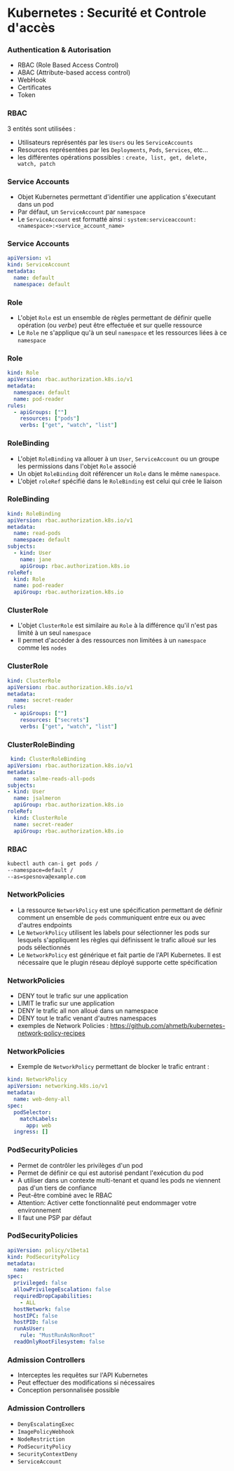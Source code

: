 # Kubernetes : Securité et Controle d'accès

### Authentication & Autorisation

- RBAC (Role Based Access Control)
- ABAC (Attribute-based access control)
- WebHook
- Certificates
- Token

### RBAC

3 entités sont utilisées :

- Utilisateurs représentés par les `Users` ou les `ServiceAccounts`
- Resources représentées par les `Deployments`, `Pods`, `Services`, etc...
- les différentes opérations possibles : `create, list, get, delete, watch, patch`

### Service Accounts

- Objet Kubernetes permettant d'identifier une application s'éxecutant dans un pod
- Par défaut, un `ServiceAccount` par `namespace`
- Le `ServiceAccount` est formatté ainsi : `system:serviceaccount:<namespace>:<service_account_name>`

### Service Accounts

```yaml
apiVersion: v1
kind: ServiceAccount
metadata:
  name: default
  namespace: default
```

### Role

- L'objet `Role` est un ensemble de règles permettant de définir quelle opération (ou _verbe_) peut être effectuée et sur quelle ressource
- Le `Role` ne s'applique qu'à un seul `namespace` et les ressources liées à ce `namespace`

### Role

```yaml
kind: Role
apiVersion: rbac.authorization.k8s.io/v1
metadata:
  namespace: default
  name: pod-reader
rules:
  - apiGroups: [""]
    resources: ["pods"]
    verbs: ["get", "watch", "list"]
```

### RoleBinding

- L'objet `RoleBinding` va allouer à un `User`, `ServiceAccount` ou un groupe les permissions dans l'objet `Role` associé
- Un objet `RoleBinding` doit référencer un `Role` dans le même `namespace`.
- L'objet `roleRef` spécifié dans le `RoleBinding` est celui qui crée le liaison

### RoleBinding

```yaml
kind: RoleBinding
apiVersion: rbac.authorization.k8s.io/v1
metadata:
  name: read-pods
  namespace: default
subjects:
  - kind: User
    name: jane
    apiGroup: rbac.authorization.k8s.io
roleRef:
  kind: Role
  name: pod-reader
  apiGroup: rbac.authorization.k8s.io
```

### ClusterRole

- L'objet `ClusterRole` est similaire au `Role` à la différence qu'il n'est pas limité à un seul `namespace`
- Il permet d'accéder à des ressources non limitées à un `namespace` comme les `nodes`

### ClusterRole

```yaml
kind: ClusterRole
apiVersion: rbac.authorization.k8s.io/v1
metadata:
  name: secret-reader
rules:
  - apiGroups: [""]
    resources: ["secrets"]
    verbs: ["get", "watch", "list"]
```

### ClusterRoleBinding

```yaml
 kind: ClusterRoleBinding
apiVersion: rbac.authorization.k8s.io/v1
metadata:
  name: salme-reads-all-pods
subjects:
- kind: User
  name: jsalmeron
  apiGroup: rbac.authorization.k8s.io
roleRef:
  kind: ClusterRole
  name: secret-reader
  apiGroup: rbac.authorization.k8s.io
```

### RBAC

```bash
kubectl auth can-i get pods /
--namespace=default /
--as=spesnova@example.com
```

### NetworkPolicies

- La ressource `NetworkPolicy` est une spécification permettant de définir comment un ensemble de `pods` communiquent entre eux ou avec d'autres endpoints
- Le `NetworkPolicy` utilisent les labels pour sélectionner les pods sur lesquels s'appliquent les règles qui définissent le trafic alloué sur les pods sélectionnés
- Le `NetworkPolicy` est générique et fait partie de l'API Kubernetes. Il est nécessaire que le plugin réseau déployé supporte cette spécification

### NetworkPolicies

- DENY tout le trafic sur une application
- LIMIT le trafic sur une application
- DENY le trafic all non alloué dans un namespace
- DENY tout le trafic venant d'autres namespaces
- exemples de Network Policies : <https://github.com/ahmetb/kubernetes-network-policy-recipes>

### NetworkPolicies

- Exemple de `NetworkPolicy` permettant de blocker le trafic entrant :

```yaml
kind: NetworkPolicy
apiVersion: networking.k8s.io/v1
metadata:
  name: web-deny-all
spec:
  podSelector:
    matchLabels:
      app: web
  ingress: []
```

### PodSecurityPolicies

- Permet de contrôler les privilèges d'un pod
- Permet de définir ce qui est autorisé pendant l'exécution du pod
- A utiliser dans un contexte multi-tenant et quand les pods ne viennent pas
  d'un tiers de confiance
- Peut-être combiné avec le RBAC
- Attention: Activer cette fonctionnalité peut endommager votre environnement
- Il faut une PSP par défaut

### PodSecurityPolicies

```yaml
apiVersion: policy/v1beta1
kind: PodSecurityPolicy
metadata:
  name: restricted
spec:
  privileged: false
  allowPrivilegeEscalation: false
  requiredDropCapabilities:
    - ALL
  hostNetwork: false
  hostIPC: false
  hostPID: false
  runAsUser:
    rule: "MustRunAsNonRoot"
  readOnlyRootFilesystem: false
```

### Admission Controllers

- Interceptes les requêtes sur l'API Kubernetes
- Peut effectuer des modifications si nécessaires
- Conception personnalisée possible

### Admission Controllers

- `DenyEscalatingExec`
- `ImagePolicyWebhook`
- `NodeRestriction`
- `PodSecurityPolicy`
- `SecurityContextDeny`
- `ServiceAccount`

